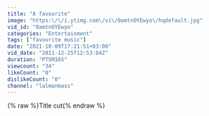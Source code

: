 ```yaml
---
title: "A favourite"
image: "https:\/\/i.ytimg.com\/vi\/0amtnOYEwyo\/hqdefault.jpg"
vid_id: "0amtnOYEwyo"
categories: "Entertainment"
tags: ["favourite music"]
date: "2021-10-09T17:21:51+03:00"
vid_date: "2011-12-25T12:53:04Z"
duration: "PT5M16S"
viewcount: "34"
likeCount: "0"
dislikeCount: "0"
channel: "lalmonmass"
---
```

{% raw %}Title cut{% endraw %}
